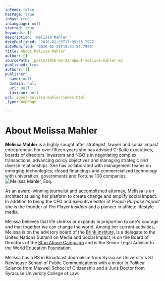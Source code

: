 ```yaml
---
inFeed: false
hasPage: true
inNav: true
inLanguage: null
starred: true
keywords: []
description: 'Melissa Mahler '
datePublished: '2016-02-25T17:05:35.797Z'
dateModified: '2016-02-25T15:34:54.790Z'
title: About Melissa Mahler
author: []
sourcePath: _posts/2016-02-22-about-melissa-mahler.md
published: true
authors: []
publisher:
  name: null
  domain: null
  url: null
  favicon: null
url: about-melissa-mahler/index.html
_type: WebPage

---
```

# About Melissa Mahler

**Melissa Mahler** is a highly sought after strategist, lawyer and social impact entrepreneur. For over fifteen years she has advised C-Suite executives, boards of directors, investors and NGO's in negotiating complex transactions, advancing policy objectives and managing strategic and diverse relationships. She has collaborated with management teams on emerging technologies, closed financings and commercialized technology with universities, governments and Fortune 100 companies. ![Melissa Mahler, Esq.](https://s3-us-west-2.amazonaws.com/the-grid-img/p/daa5f292522ad9766ca63b369c7131e72c5cc9d1.jpg)

As an award-winning journalist and accomplished attorney, Melissa is an architect at using her platform to create change and amplify social impact. In addition to being the CEO and executive editor of _People Purpose Impact_ she is the founder of _Pro Player Insiders_ and a pioneer in athlete lifestyle media. 

Melissa believes that life shrinks or expands in proportion to one's courage and that together we can change the world. Among her current activities, Melissa is on the advisory board of the [Brink Institute][0], is a delegate to the United Nations Summit on Media and Social Impact, is on the Board of Directors of the [Stop Abuse Campaign][1] and is the Senior Legal Advisor to the [World Education Foundation][2]. 

Melissa has a BS in Broadcast Journalism from Syracuse University's S.I. Newhouse School of Public Communications with a minor in Political Science from Maxwell School of Citizenship and a Juris Doctor from Syracuse University College of Law.

[0]: http://brinkinstitute.org/
[1]: https://stopabusecampaign.com/
[2]: http://www.worldef.com/